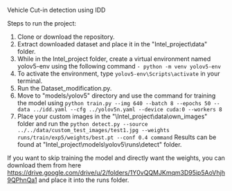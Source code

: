 Vehicle Cut-in detection using IDD

Steps to run the project:

1. Clone or download the repository.
2. Extract downloaded dataset and place it in the "Intel_project\data" folder.
3. While in the Intel_project folder, create a virtual environment named yolov5-env using the following command ```- python -m venv yolov5-env```
4. To activate the environment, type ```yolov5-env\Scripts\activate``` in your terminal.
5. Run the Dataset_modification.py.
6. Move to "models/yolov5" directory and use the command for training the model using ```python train.py --img 640 --batch 8 --epochs 50 --data ../idd.yaml --cfg ../yolov5n.yaml --device cuda:0 --workers 8```
7. Place your custom images in the "\Intel_project\data\own_images" folder and run the ```python detect.py --source ../../data/custom_test_images/test1.jpg --weights runs/train/exp5/weights/best.pt --conf 0.4 command```
   Results can be found at "Intel_project\models\yolov5\runs\detect" folder.

If you want to skip training the model and directly want the weights, you can download them from here https://drive.google.com/drive/u/2/folders/1Y0vQQMJKmqm3D95ip5AoVhjh9QPhnQa1
and place it into the runs folder.
